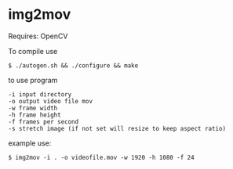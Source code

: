 # img2mov

Requires: OpenCV

To compile use

	$ ./autogen.sh && ./configure && make 
	
to use program

	-i input directory
	-o output video file mov
	-w frame width
	-h frame height
	-f frames per second
	-s stretch image (if not set will resize to keep aspect ratio)
	
example use:

	$ img2mov -i . -o videofile.mov -w 1920 -h 1080 -f 24 

	

